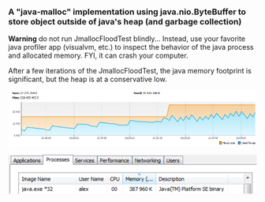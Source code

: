 ### A "java-malloc" implementation using java.nio.ByteBuffer to store object outside of java's heap (and garbage collection)

**Warning** do not run JmallocFloodTest blindly... Instead, use your favorite java profiler app (visualvm, etc.) to inspect the
behavior of the java process and allocated memory. FYI, it can crash your computer.

After a few iterations of the JmallocFloodTest, the java memory footprint is significant, but the heap is at a conservative low.
 
![Java heap monitor](heap.png)

![Java process (the OS point of view)](java-process.png)